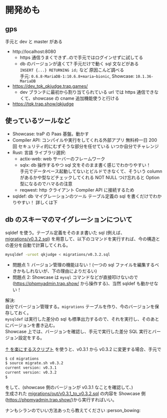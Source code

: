 # 開発めも

## gps

手元と dev と master がある
- http://localhost:8080
  - https 通信うまくできず..ので手元ではログインせずに試してる
  - db のバージョンが違くて? 手元だけで動く sql 文などがある<br>
  `INSERT {...} RETURNING id;` など 原因こんど調べる<br>
	手元: `0.6.8-MariaDB-1:10.6.8+maria~bionic`, Showcase: `10.1.36-MariaDB`
- https://dev_tqk_qkjudge.trap.games/
  - dev ブランチに最初から割り当てられている url では https 通信できなくて、showcase の cname 追加機能使うと行ける
- https://tqk.trap.show/qkjudge


## 使っているツールなど
- Showcase: traP の Paas 基盤。動かす
- Compiler API: コンパイルや実行をしてくれる外部アプリ 無料枠一日 200 回 セキュリティ的にむずそうな部分を任せている いつか自分でチャレンジ
- Rust: 言語 ライブラリ選択:
  - actix-web: web サーバーのフレームワーク
  - sqlx: db 操作するやつ sql 文をそのまま書く感じでわかりやすい！<br>
  手元でデータベース起動してないとビルドできなくて、そういう column があるかや型などチェックしてくれる NOT NULL つけ忘れると Option 型になるのでハマるの注意
  - reqwest: http クライアント Compiler API に接続するため
- sqldef: db マイグレーションのツール テーブル定義の sql を書くだけでわかりやすい！ 詳しくは下


## db のスキーマのマイグレーションについて

sqldef を使う。テーブル定義をそのまま書いた sql (例えば、[migrations/v0.3.2.sql](https://github.com/tqkoh/qkjudge/blob/dev/migrations/v0.3.2.sql)) を用意して、以下のコマンドを実行すれば、今の構造との差分を自動で計算してくれる。

```bash
mysqldef -uroot qkjudge < migrations/v0.3.2.sql
```

- 問題点 1: バージョン管理の機能はない！(一つの sql ファイルを編集するべきかもしれないが、下の理由によりだるい)
- 問題点 2: Showcase は `mysql` コマンドなどが直接叩けないので(https://phpmyadmin.trap.show/ から操作する)、当然 sqldef も動かせない！

解決: <br>
自分でバージョン管理する。`migrations` テーブルを作り、今のバージョンを保存しておく。<br>
`mysqldef` は実行した差分の sql も標準出力するので、それを実行し、そのあとにバージョンを書き込む。<br>
Showcase 上では、バージョンを確認し、手元で実行した差分 SQL 実行とバージョン設定をする。<br>
<br>
[↑ を楽にするスクリプト](https://github.com/tqkoh/qkjudge/blob/dev/migrations/migrate.sh) を使うと、v0.3.1 から v0.3.2 に変更する場合、手元で

```bash
$ cd migrations
$ source migrate.sh v0.3.2
current version: v0.3.1
current version: v0.3.2
$ 
```

をして、(showcase 側のバージョンが v0.3.1 なことを確認して、)<br>
生成された [migrations/out/v0.3.1_to_v0.3.2.sql](https://github.com/tqkoh/qkjudge/blob/dev/migrations/out/v0.3.1_to_v0.3.2.sql) の内容を Showcase 側(https://phpmyadmin.trap.show/)から実行すればいい。

ナンもシランのでいい方法あったら教えてください :person_bowing:
